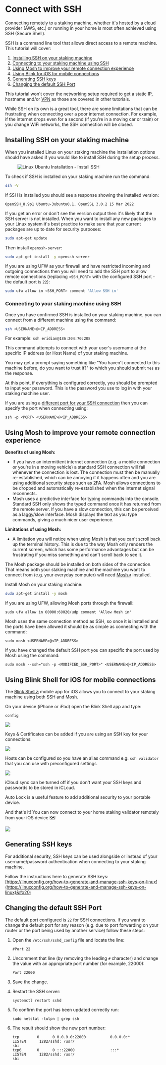 # Connect with SSH

Connecting remotely to a staking machine, whether it's hosted by a cloud provider (AWS, etc.) or running in your home is most often achieved using SSH (Secure Shell).

SSH is a command line tool that allows direct access to a remote machine. This tutorial will cover:

1. [Installing SSH on your staking machine](connect-via-ssh.md#installing-ssh-on-your-staking-machine)
2. [Connecting to your staking machine using SSH](connect-via-ssh.md#connecting-to-your-staking-machine-using-ssh)
3. [Using Mosh to improve your remote connection experience](connect-via-ssh.md#using-mosh-to-improve-your-remote-connection-experience)
4. [Using Blink for iOS for mobile connections](connect-via-ssh.md#using-blink-for-ios-for-mobile-connections)
5. [Generating SSH keys](connect-via-ssh.md#generating-ssh-keys)
6. [Changing the default SSH Port](connect-via-ssh.md#changing-the-default-ssh-port)

This tutorial won't cover the networking setup required to get a static IP, hostname and/or [VPN](../networking/setting-up-home-vpn-access.md) as those are covered in other tutorials.

While SSH on its own is a great tool, there are some limitations that can be frustrating when connecting over a poor internet connection. For example, if the internet drops even for a second (if you're in a moving car or train) or you change WiFi networks, the SSH connection will be closed.&#x20;

## Installing SSH on your staking machine

When you installed Linux on your staking machine the installation options should have asked if you would like to install SSH during the setup process.

<figure><img src="../.gitbook/assets/image (102).png" alt="Linux Ubuntu Installation - Install SSH"><figcaption></figcaption></figure>

To check if SSH is installed on your staking machine run the command:

```bash
ssh -V
```

If SSH is installed you should see a response showing the installed version:

```
OpenSSH_8.9p1 Ubuntu-3ubuntu0.1, OpenSSL 3.0.2 15 Mar 2022
```

If you get an error or don't see the version output then it's likely that the SSH server is not installed. When you want to install any new packages to your Linux system it's best practice to make sure that your current packages are up to date for security purposes:

```bash
sudo apt-get update
```

Then install `openssh-server`:

```bash
sudo apt-get install -y openssh-server
```

If you are using UFW as your firewall and have restricted incoming and outgoing connections then you will need to add the SSH port to allow remote connections (replacing `<SSH_PORT>` with the configured SSH port - the default port is `22`):

```bash
sudo ufw allow in <SSH_PORT> comment 'Allow SSH in'
```

### Connecting to your staking machine using SSH

Once you have confirmed SSH is installed on your staking machine, you can connect from a different machine using the command:

```bash
ssh <USERNAME>@<IP_ADDRESS>
```

For example: `ssh eridian@186:204:70:208`

This command attempts to connect with your user's username at the specific IP address (or Host Name) of your staking machine.

You may get a prompt saying something like "You haven't connected to this machine before, do you want to trust it?" to which you should submit `Yes` as the response.

At this point, if everything is configured correctly, you should be prompted to input your password. This is the password you use to log in with your staking machine user.

If you are using a [different port for your SSH connection](connect-via-ssh.md#changing-the-default-ssh-port) then you can specify the port when connecting using:

```
ssh -p <PORT> <USERNAME>@<IP_ADDRESS>
```

## Using Mosh to improve your remote connection experience

**Benefits of using Mosh:**

* If you have an intermittent internet connection (e.g. a mobile connection or you're in a moving vehicle) a standard SSH connection will fail whenever the connection is lost. The connection must then be manually re-established, which can be annoying if it happens often and you are using additional security steps such as [2FA](ssh-security-2fa.md). Mosh allows connections to be dropped and automatically re-established when the internet signal reconnects.
* Mosh uses a predictive interface for typing commands into the console. Standard SSH only shows the typed command once it has returned from the remote server. If you have a slow connection, this can be perceived as a laggy/slow interface. Mosh displays the text as you type commands, giving a much nicer user experience.

**Limitations of using Mosh:**

* A limitation you will notice when using Mosh is that you can't scroll back up the terminal history. This is due to the way Mosh only renders the current screen, which has some performance advantages but can be frustrating if you miss something and can't scroll back to see it.&#x20;

The Mosh package should be installed on both sides of the connection. That means both your staking machine and the machine you want to connect from (e.g. your everyday computer) will need [Mosh↗](https://mosh.org/#getting) installed.

Install Mosh on your staking machine:

```bash
sudo apt-get install -y mosh
```

If you are using UFW, allowing Mosh ports through the firewall:

```
sudo ufw allow in 60000:60020/udp comment 'Allow Mosh in'
```

Mosh uses the same connection method as SSH, so once it is installed and the ports have been allowed it should be as simple as connecting with the command:

```
sudo mosh <USERNAME>@<IP_ADDRESS>
```

If you have changed the default SSH port you can specific the port used by Mosh using the command:

```
sudo mosh --ssh="ssh -p <MODIFIED_SSH_PORT>" <USERNAME>@<IP_ADDRESS>
```

## Using Blink Shell for iOS for mobile connections

The [Blink Shell↗](https://apps.apple.com/us/app/blink-shell-code-editor/id1594898306) mobile app for iOS allows you to connect to your staking machine using both SSH and Mosh.

On your device (iPhone or iPad) open the Blink Shell app and type:

```
config
```

![](<../.gitbook/assets/image (71).png>)

Keys & Certificates can be added if you are using an SSH key for your connections:

![](<../.gitbook/assets/image (39).png>)

Hosts can be configured so you have an alias command e.g. `ssh validator` that you can use with preconfigured settings

![](<../.gitbook/assets/image (10).png>)

iCloud sync can be turned off if you don't want your SSH keys and passwords to be stored in iCLoud.

Auto Lock is a useful feature to add additional security to your portable device.

And that's it! You can now connect to your home staking validator remotely from your iOS device 🗺️

![](<../.gitbook/assets/image (99).png>)

## Generating SSH keys

For additional security, SSH keys can be used alongside or instead of your username/password authentication when connecting to your staking machine.

Follow the instructions here to generate SSH keys: [https://linuxconfig.org/how-to-generate-and-manage-ssh-keys-on-linux](https://linuxconfig.org/how-to-generate-and-manage-ssh-keys-on-linux)&#x20;

## Changing the default SSH Port

The default port configured is `22` for SSH connections. If you want to change the default port for any reason (e.g. due to port forwarding on your router or the port being used by another service) follow these steps:

1.  Open the `/etc/ssh/sshd_config` file and locate the line:

    ```
    #Port 22
    ```
2.  Uncomment that line (by removing the leading `#` character) and change the value with an appropriate port number (for example, 22000):

    ```
    Port 22000
    ```
3. Save the change.
4.  Restart the SSH server:

    ```
    systemctl restart sshd
    ```
5.  To confirm the port has been updated correctly run:

    ```
    sudo netstat -tulpn | grep ssh
    ```
6.  The result should show the new port number:

    ```
    tcp        0      0 0.0.0.0:22000           0.0.0.0:*               LISTEN      1282/sshd: /usr/
    sbi 
    tcp6       0      0 :::22000                :::*                    LISTEN      1282/sshd: /usr/
    sbi 
    ```




